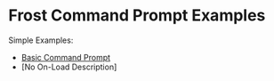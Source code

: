 # Frost Command Prompt Examples

Simple Examples: 

* [Basic Command Prompt](basic/index.html)
* [No On-Load Description]